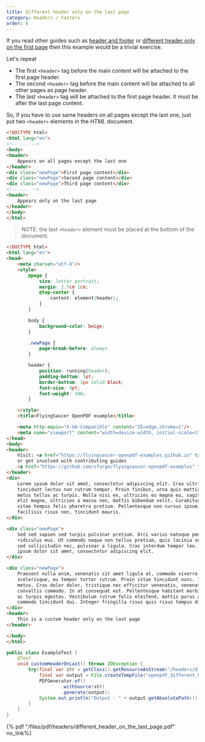 ```yaml
---
title: Different header only on the last page 
category: Headers / Footers 
order: 6
---
```


If you read other guides such as [header and footer](../header_and_footer) or 
[different header only on the first page](../different_header_on_fisrt_page) then this example would be a trivial exercise.

Let's repeat
* The first ```<header>```  tag before the main content will be attached to the first page header.
* The second ```<header>``` tag before the main content will be attached to all other pages as page header.
* The last ```<header>``` tag will be attached to the first page header. It must be after the last page content.

So, if you have to use same headers on all pages except the last one, just put two ```<header>``` elements in the _HTML_ document.

```html
<!DOCTYPE html>
<html lang="en">
<!-- ... -->
<body>
<header>
    Appears on all pages except the last one
</header>
<div class="newPage">First page content</div>
<div class="newPage">Second page content</div>
<div class="newPage">Third page content</div>
<!-- ... -->
<header>
    Appears only on the last page
</header>
</body>
</html>
```
> NOTE: the last ```<header>``` element must be placed at the bottom of the document.

```html
<!DOCTYPE html>
<html lang="en">
<head>
    <meta charset="utf-8"/>
    <style>
        @page {
            size: letter portrait;
            margin: 2.5cm 1cm;
            @top-center {
                content: element(header);
            }
        }

        body {
            background-color: beige;
        }

        .newPage {
            page-break-before: always
        }

        header {
            position: running(header);
            padding-bottom: 5pt;
            border-bottom: 1px solid black;
            font-size: 9pt;
            font-weight: 100;
        }

    </style>
    <title>FlyingSaucer OpenPDF example</title>

    <meta http-equiv="X-UA-Compatible" content="IE=edge,chrome=1"/>
    <meta name="viewport" content="width=device-width, initial-scale=1"/>
</head>
<body>
<header>
    Visit: <a href="https://flyingsaucer-openpdf-examples.github.io" target="_blank">https://flyingsaucer-openpdf-examples.github.io</a>
    or get involved with contributing guides
    <a href="https://github.com/zforgo/flyingsaucer-openpdf-examples" target="_blank">https://github.com/zforgo/flyingsaucer-openpdf-examples</a>
</header>
<div>
    Lorem ipsum dolor sit amet, consectetur adipiscing elit. Cras ultrices risus eu risus placerat dignissim. Quisque
    tincidunt lectus non rutrum tempor. Proin finibus, urna quis mattis cursus, lacus ex elementum nunc, a volutpat
    metus tellus ac turpis. Nulla nisi ex, ultricies eu magna eu, sagittis pulvinar turpis. Duis eget leo dolor. Vivamus
    elit magna, ultricies a massa non, mattis bibendum velit. Curabitur ac vestibulum nunc. Cras laoreet turpis odio,
    vitae tempus felis pharetra pretium. Pellentesque non cursus ipsum, quis bibendum arcu. Fusce vel sapien varius,
    facilisis risus non, tincidunt mauris.
</div>

<div class="newPage">
    Sed sed sapien sed turpis pulvinar pretium. Orci varius natoque penatibus et magnis dis parturient montes, nascetur
    ridiculus mus. Ut commodo neque non tellus pretium, quis lacinia velit porttitor. Maecenas lorem magna, vulputate
    sed sollicitudin nec, pulvinar a ligula. Cras interdum tempor leo. Fusce sed sem nec lacus iaculis faucibus. Lorem
    ipsum dolor sit amet, consectetur adipiscing elit.
</div>

<div class="newPage">
    Praesent nulla enim, venenatis sit amet ligula at, commodo viverra metus. Vivamus congue felis vel libero
    scelerisque, eu tempor tortor rutrum. Proin vitae tincidunt nunc. In hac habitasse platea dictumst. Fusce a placerat
    metus. Cras dolor dolor, tristique nec efficitur venenatis, venenatis et ante. Pellentesque varius massa ac
    convallis commodo. In at consequat est. Pellentesque habitant morbi tristique senectus et netus et malesuada fames
    ac turpis egestas. Vestibulum rutrum felis eleifend, mattis purus at, lacinia metus. Duis sit amet feugiat sapien,
    commodo tincidunt dui. Integer fringilla risus quis risus tempus dignissim. Nulla tempus vel turpis id lacinia.
</div>
<header>
    This is a custom header only on the last page
</header>

</body>
</html>
```
```java
public class ExampleTest {
    @Test
    void customHeaderOnLast() throws IOException {
        try(final var str = getClass().getResourceAsStream("/headers/different_header_on_the_last_page.html")) {
            final var output = File.createTempFile("openpdf_different_header_on_last_", ".pdf");
            PDFGenerator.of()
                    .withSource(str)
                    .generate(output);
            System.out.println("Output - " + output.getAbsolutePath());
        }
    }
}
```

{% pdf "/files/pdf/headers/different_header_on_the_last_page.pdf" no_link%}